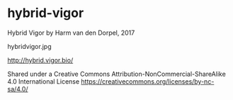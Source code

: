# hybrid-vigor
Hybrid Vigor by Harm van den Dorpel, 2017

hybridvigor.jpg

http://hybrid.vigor.bio/

Shared under a Creative Commons Attribution-NonCommercial-ShareAlike 4.0 International License
https://creativecommons.org/licenses/by-nc-sa/4.0/
